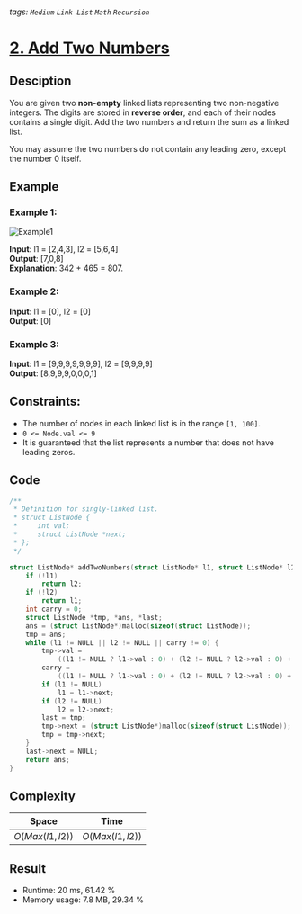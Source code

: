 ###### tags: `Medium` `Link List` `Math` `Recursion`
# [2. Add Two Numbers](https://leetcode.com/problems/add-two-numbers/description/)

## Desciption

You are given two **non-empty** linked lists representing two non-negative integers. The digits are stored in **reverse order**, and each of their nodes contains a single digit. Add the two numbers and return the sum as a linked list.  

You may assume the two numbers do not contain any leading zero, except the number 0 itself.

## Example
### Example 1:

![Example1](https://assets.leetcode.com/uploads/2020/10/02/addtwonumber1.jpg)  
  
**Input**: l1 = [2,4,3], l2 = [5,6,4]  
**Output**: [7,0,8]  
**Explanation**: 342 + 465 = 807.  

### Example 2:

**Input**: l1 = [0], l2 = [0]  
**Output**: [0]  

### Example 3:

**Input**: l1 = [9,9,9,9,9,9,9], l2 = [9,9,9,9]  
**Output**: [8,9,9,9,0,0,0,1]  

## Constraints:

- The number of nodes in each linked list is in the range `[1, 100]`.
- `0 <= Node.val <= 9`
- It is guaranteed that the list represents a number that does not have leading zeros.

## Code

```c
/**
 * Definition for singly-linked list.
 * struct ListNode {
 *     int val;
 *     struct ListNode *next;
 * };
 */

struct ListNode* addTwoNumbers(struct ListNode* l1, struct ListNode* l2) {
    if (!l1)
        return l2;
    if (!l2)
        return l1;
    int carry = 0;
    struct ListNode *tmp, *ans, *last;
    ans = (struct ListNode*)malloc(sizeof(struct ListNode));
    tmp = ans;
    while (l1 != NULL || l2 != NULL || carry != 0) {
        tmp->val =
            ((l1 != NULL ? l1->val : 0) + (l2 != NULL ? l2->val : 0) + carry) % 10;
        carry =
            ((l1 != NULL ? l1->val : 0) + (l2 != NULL ? l2->val : 0) + carry) / 10;
        if (l1 != NULL)
            l1 = l1->next;
        if (l2 != NULL)
            l2 = l2->next;
        last = tmp;
        tmp->next = (struct ListNode*)malloc(sizeof(struct ListNode));
        tmp = tmp->next;
    }
    last->next = NULL;
    return ans;
}
```

## Complexity

|Space            |Time            |
|-                |-               |
|$O(Max(l1, l2))$ |$O(Max(l1, l2))$|

## Result
- Runtime: 20 ms, 61.42 %
- Memory usage: 7.8 MB, 29.34 %